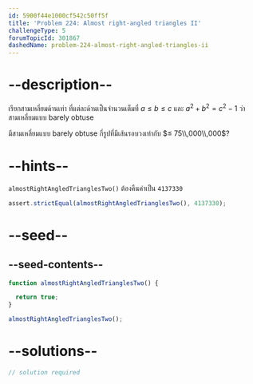 ```yaml
---
id: 5900f44e1000cf542c50ff5f
title: 'Problem 224: Almost right-angled triangles II'
challengeType: 5
forumTopicId: 301867
dashedName: problem-224-almost-right-angled-triangles-ii
---
```


# --description--

เรียกสามเหลี่ยมด้านเท่า ที่แต่ละด้านเป็นจำนวนเต็มที่ $a ≤ b ≤ c$ และ $a^2 + b^2 = c^2 - 1$ ว่าสามเหลี่ยมแบบ barely obtuse

มีสามเหลี่ยมแบบ barely obtuse กี่รูปที่มีเส้นรอบวงเท่ากับ $≤ 75\\,000\\,000$?

# --hints--

`almostRightAngledTrianglesTwo()` ต้องคืนค่าเป็น `4137330`

```js
assert.strictEqual(almostRightAngledTrianglesTwo(), 4137330);
```

# --seed--

## --seed-contents--

```js
function almostRightAngledTrianglesTwo() {

  return true;
}

almostRightAngledTrianglesTwo();
```

# --solutions--

```js
// solution required
```
